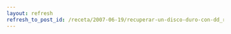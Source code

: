 ```yaml
---
layout: refresh
refresh_to_post_id: /receta/2007-06-19/recuperar-un-disco-duro-con-dd_rhelp-o-intentarlo-al-menos
---
```

